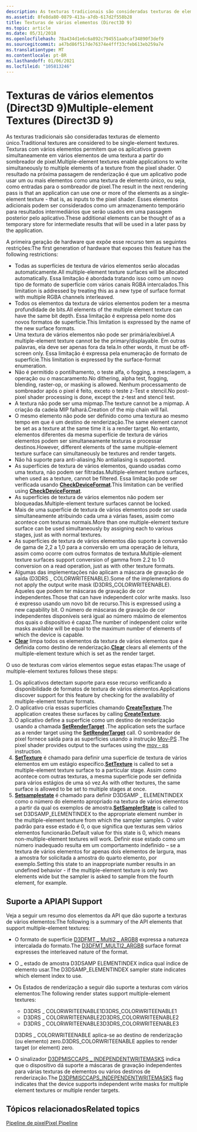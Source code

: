 ```yaml
---
description: As texturas tradicionais são consideradas texturas de elemento único.
ms.assetid: 8fe8da80-0879-413a-a7db-617d2f558b28
title: Texturas de vários elementos (Direct3D 9)
ms.topic: article
ms.date: 05/31/2018
ms.openlocfilehash: 78a434d1e6c6a892c794551aa0caf34890f3def9
ms.sourcegitcommit: a47bd86f517de76374e4fff33cfeb613eb259a7e
ms.translationtype: MT
ms.contentlocale: pt-BR
ms.lasthandoff: 01/06/2021
ms.locfileid: "105813246"
---
```

# <a name="multiple-element-textures-direct3d-9"></a><span data-ttu-id="9d737-103">Texturas de vários elementos (Direct3D 9)</span><span class="sxs-lookup"><span data-stu-id="9d737-103">Multiple-element Textures (Direct3D 9)</span></span>

<span data-ttu-id="9d737-104">As texturas tradicionais são consideradas texturas de elemento único.</span><span class="sxs-lookup"><span data-stu-id="9d737-104">Traditional textures are considered to be single-element textures.</span></span> <span data-ttu-id="9d737-105">Texturas com vários elementos permitem que os aplicativos gravem simultaneamente em vários elementos de uma textura a partir do sombreador de pixel.</span><span class="sxs-lookup"><span data-stu-id="9d737-105">Multiple-element textures enable applications to write simultaneously to multiple elements of a texture from the pixel shader.</span></span> <span data-ttu-id="9d737-106">O resultado na próxima passagem de renderização é que um aplicativo pode usar um ou mais elementos como uma textura de elemento único, ou seja, como entradas para o sombreador de pixel.</span><span class="sxs-lookup"><span data-stu-id="9d737-106">The result in the next rendering pass is that an application can use one or more of the elements as a single-element texture - that is, as inputs to the pixel shader.</span></span> <span data-ttu-id="9d737-107">Esses elementos adicionais podem ser considerados como um armazenamento temporário para resultados intermediários que serão usados em uma passagem posterior pelo aplicativo.</span><span class="sxs-lookup"><span data-stu-id="9d737-107">These additional elements can be thought of as a temporary store for intermediate results that will be used in a later pass by the application.</span></span>

<span data-ttu-id="9d737-108">A primeira geração de hardware que expõe esse recurso tem as seguintes restrições:</span><span class="sxs-lookup"><span data-stu-id="9d737-108">The first generation of hardware that exposes this feature has the following restrictions:</span></span>

-   <span data-ttu-id="9d737-109">Todas as superfícies de textura de vários elementos serão alocadas automaticamente.</span><span class="sxs-lookup"><span data-stu-id="9d737-109">All multiple-element texture surfaces will be allocated automatically.</span></span> <span data-ttu-id="9d737-110">Essa limitação é abordada tratando isso como um novo tipo de formato de superfície com vários canais RGBA intercalados.</span><span class="sxs-lookup"><span data-stu-id="9d737-110">This limitation is addressed by treating this as a new type of surface format with multiple RGBA channels interleaved.</span></span>
-   <span data-ttu-id="9d737-111">Todos os elementos da textura de vários elementos podem ter a mesma profundidade de bits.</span><span class="sxs-lookup"><span data-stu-id="9d737-111">All elements of the multiple element texture can have the same bit depth.</span></span> <span data-ttu-id="9d737-112">Essa limitação é expressa pelo nome dos novos formatos de superfície.</span><span class="sxs-lookup"><span data-stu-id="9d737-112">This limitation is expressed by the name of the new surface formats.</span></span>
-   <span data-ttu-id="9d737-113">Uma textura de vários elementos não pode ser primária/exibível.</span><span class="sxs-lookup"><span data-stu-id="9d737-113">A multiple-element texture cannot be the primary/displayable.</span></span> <span data-ttu-id="9d737-114">Em outras palavras, ela deve ser apenas fora da tela.</span><span class="sxs-lookup"><span data-stu-id="9d737-114">In other words, it must be off-screen only.</span></span> <span data-ttu-id="9d737-115">Essa limitação é expressa pela enumeração de formato de superfície.</span><span class="sxs-lookup"><span data-stu-id="9d737-115">This limitation is expressed by the surface-format enumeration.</span></span>
-   <span data-ttu-id="9d737-116">Não é permitido o pontilhamento, o teste alfa, o fogging, a mesclagem, a operação ou o mascaramento.</span><span class="sxs-lookup"><span data-stu-id="9d737-116">No dithering, alpha test, fogging, blending, raster-op, or masking is allowed.</span></span> <span data-ttu-id="9d737-117">Nenhum processamento de sombreador após o pixel é feito, exceto o teste z-Test e stencil.</span><span class="sxs-lookup"><span data-stu-id="9d737-117">No post-pixel shader processing is done, except the z-test and stencil test.</span></span>
-   <span data-ttu-id="9d737-118">A textura não pode ser uma mipmap.</span><span class="sxs-lookup"><span data-stu-id="9d737-118">The texture cannot be a mipmap.</span></span> <span data-ttu-id="9d737-119">A criação da cadeia MIP falhará.</span><span class="sxs-lookup"><span data-stu-id="9d737-119">Creation of the mip chain will fail.</span></span>
-   <span data-ttu-id="9d737-120">O mesmo elemento não pode ser definido como uma textura ao mesmo tempo em que é um destino de renderização.</span><span class="sxs-lookup"><span data-stu-id="9d737-120">The same element cannot be set as a texture at the same time it is a render target.</span></span> <span data-ttu-id="9d737-121">No entanto, elementos diferentes da mesma superfície de textura de vários elementos podem ser simultaneamente texturas e processar destinos.</span><span class="sxs-lookup"><span data-stu-id="9d737-121">However, different elements of the same multiple-element texture surface can simultaneously be textures and render targets.</span></span>
-   <span data-ttu-id="9d737-122">Não há suporte para anti-aliasing.</span><span class="sxs-lookup"><span data-stu-id="9d737-122">No antialiasing is supported.</span></span>
-   <span data-ttu-id="9d737-123">As superfícies de textura de vários elementos, quando usadas como uma textura, não podem ser filtradas.</span><span class="sxs-lookup"><span data-stu-id="9d737-123">Multiple-element texture surfaces, when used as a texture, cannot be filtered.</span></span> <span data-ttu-id="9d737-124">Essa limitação pode ser verificada usando [**CheckDeviceFormat**](/windows/win32/api/d3d9/nf-d3d9-idirect3d9-checkdeviceformat).</span><span class="sxs-lookup"><span data-stu-id="9d737-124">This limitation can be verified using [**CheckDeviceFormat**](/windows/win32/api/d3d9/nf-d3d9-idirect3d9-checkdeviceformat).</span></span>
-   <span data-ttu-id="9d737-125">As superfícies de textura de vários elementos não podem ser bloqueadas.</span><span class="sxs-lookup"><span data-stu-id="9d737-125">Multiple-element texture surfaces cannot be locked.</span></span>
-   <span data-ttu-id="9d737-126">Mais de uma superfície de textura de vários elementos pode ser usada simultaneamente atribuindo cada uma a várias fases, assim como acontece com texturas normais.</span><span class="sxs-lookup"><span data-stu-id="9d737-126">More than one multiple-element texture surface can be used simultaneously by assigning each to various stages, just as with normal textures.</span></span>
-   <span data-ttu-id="9d737-127">As superfícies de textura de vários elementos dão suporte à conversão de gama de 2,2 a 1,0 para a conversão em uma operação de leitura, assim como ocorre com outros formatos de textura.</span><span class="sxs-lookup"><span data-stu-id="9d737-127">Multiple-element texture surfaces support conversion of gamma from 2.2 to 1.0 conversion on a read operation, just as with other texture formats.</span></span>
-   <span data-ttu-id="9d737-128">Algumas das implementações não aplicam a máscara de gravação de saída (D3DRS \_ COLORWRITEENABLE).</span><span class="sxs-lookup"><span data-stu-id="9d737-128">Some of the implementations do not apply the output write mask (D3DRS\_COLORWRITEENABLE).</span></span> <span data-ttu-id="9d737-129">Aqueles que podem ter máscaras de gravação de cor independentes.</span><span class="sxs-lookup"><span data-stu-id="9d737-129">Those that can have independent color write masks.</span></span> <span data-ttu-id="9d737-130">Isso é expresso usando um novo bit de recurso.</span><span class="sxs-lookup"><span data-stu-id="9d737-130">This is expressed using a new capability bit.</span></span> <span data-ttu-id="9d737-131">O número de máscaras de gravação de cor independentes disponíveis será igual ao número máximo de elementos dos quais o dispositivo é capaz.</span><span class="sxs-lookup"><span data-stu-id="9d737-131">The number of independent color write masks available will be equal to the maximum number of elements of which the device is capable.</span></span>
-   <span data-ttu-id="9d737-132">[**Clear**](/windows/win32/api/d3d9helper/nf-d3d9helper-idirect3ddevice9-clear) limpa todos os elementos da textura de vários elementos que é definida como destino de renderização.</span><span class="sxs-lookup"><span data-stu-id="9d737-132">[**Clear**](/windows/win32/api/d3d9helper/nf-d3d9helper-idirect3ddevice9-clear) clears all elements of the multiple-element texture which is set as the render target.</span></span>

<span data-ttu-id="9d737-133">O uso de texturas com vários elementos segue estas etapas:</span><span class="sxs-lookup"><span data-stu-id="9d737-133">The usage of multiple-element textures follows these steps:</span></span>

1.  <span data-ttu-id="9d737-134">Os aplicativos detectam suporte para esse recurso verificando a disponibilidade de formatos de textura de vários elementos.</span><span class="sxs-lookup"><span data-stu-id="9d737-134">Applications discover support for this feature by checking for the availability of multiple-element texture formats.</span></span>
2.  <span data-ttu-id="9d737-135">O aplicativo cria essas superfícies chamando [**CreateTexture**](/windows/win32/api/d3d9helper/nf-d3d9helper-idirect3ddevice9-createtexture).</span><span class="sxs-lookup"><span data-stu-id="9d737-135">The application creates these surfaces by calling [**CreateTexture**](/windows/win32/api/d3d9helper/nf-d3d9helper-idirect3ddevice9-createtexture).</span></span>
3.  <span data-ttu-id="9d737-136">O aplicativo define a superfície como um destino de renderização usando a chamada [**SetRenderTarget**](/windows/desktop/api) .</span><span class="sxs-lookup"><span data-stu-id="9d737-136">The application sets the surface as a render target using the [**SetRenderTarget**](/windows/desktop/api) call.</span></span> <span data-ttu-id="9d737-137">O sombreador de pixel fornece saída para as superfícies usando a instrução [Mov-PS](../direct3dhlsl/mov---ps.md) .</span><span class="sxs-lookup"><span data-stu-id="9d737-137">The pixel shader provides output to the surfaces using the [mov - ps](../direct3dhlsl/mov---ps.md) instruction.</span></span>
4.  <span data-ttu-id="9d737-138">[**SetTexture**](/windows/win32/api/d3d9helper/nf-d3d9helper-idirect3ddevice9-settexture) é chamado para definir uma superfície de textura de vários elementos em um estágio específico.</span><span class="sxs-lookup"><span data-stu-id="9d737-138">[**SetTexture**](/windows/win32/api/d3d9helper/nf-d3d9helper-idirect3ddevice9-settexture) is called to set a multiple-element texture surface to a particular stage.</span></span> <span data-ttu-id="9d737-139">Assim como acontece com outras texturas, a mesma superfície pode ser definida para vários estágios de uma só vez.</span><span class="sxs-lookup"><span data-stu-id="9d737-139">As with other textures, the same surface is allowed to be set to multiple stages at once.</span></span>
5.  <span data-ttu-id="9d737-140">[**Setsamplestate**](/windows/win32/api/d3d9helper/nf-d3d9helper-idirect3ddevice9-setsamplerstate) é chamado para definir D3DSAMP \_ ELEMENTINDEX como o número do elemento apropriado na textura de vários elementos a partir da qual os exemplos de amostra.</span><span class="sxs-lookup"><span data-stu-id="9d737-140">[**SetSamplerState**](/windows/win32/api/d3d9helper/nf-d3d9helper-idirect3ddevice9-setsamplerstate) is called to set D3DSAMP\_ELEMENTINDEX to the appropriate element number in the multiple-element texture from which the sampler samples.</span></span> <span data-ttu-id="9d737-141">O valor padrão para esse estado é 0, o que significa que texturas sem vários elementos funcionarão.</span><span class="sxs-lookup"><span data-stu-id="9d737-141">Default value for this state is 0, which means non-multiple-element textures will work.</span></span> <span data-ttu-id="9d737-142">Definir esse estado como um número inadequado resulta em um comportamento indefinido – se a textura de vários elementos for apenas dois elementos de largura, mas a amostra for solicitada a amostra do quarto elemento, por exemplo.</span><span class="sxs-lookup"><span data-stu-id="9d737-142">Setting this state to an inappropriate number results in an undefined behavior - if the multiple-element texture is only two elements wide but the sampler is asked to sample from the fourth element, for example.</span></span>

## <a name="api-support"></a><span data-ttu-id="9d737-143">Suporte a API</span><span class="sxs-lookup"><span data-stu-id="9d737-143">API Support</span></span>

<span data-ttu-id="9d737-144">Veja a seguir um resumo dos elementos da API que dão suporte a texturas de vários elementos:</span><span class="sxs-lookup"><span data-stu-id="9d737-144">The following is a summary of the API elements that support multiple-element textures:</span></span>

-   <span data-ttu-id="9d737-145">O formato de superfície [D3DFMT \_ Multi2 \_ ARGB8](d3dformat.md) expressa a natureza intercalada do formato.</span><span class="sxs-lookup"><span data-stu-id="9d737-145">The [D3DFMT\_MULTI2\_ARGB8](d3dformat.md) surface format expresses the interleaved nature of the format.</span></span>
-   <span data-ttu-id="9d737-146">O \_ estado de amostra D3DSAMP ELEMENTINDEX indica qual índice de elemento usar.</span><span class="sxs-lookup"><span data-stu-id="9d737-146">The D3DSAMP\_ELEMENTINDEX sampler state indicates which element index to use.</span></span>
-   <span data-ttu-id="9d737-147">Os Estados de renderização a seguir dão suporte a texturas com vários elementos:</span><span class="sxs-lookup"><span data-stu-id="9d737-147">The following render states support multiple-element textures:</span></span>

    -   <span data-ttu-id="9d737-148">D3DRS \_ COLORWRITEENABLE1</span><span class="sxs-lookup"><span data-stu-id="9d737-148">D3DRS\_COLORWRITEENABLE1</span></span>
    -   <span data-ttu-id="9d737-149">D3DRS \_ COLORWRITEENABLE2</span><span class="sxs-lookup"><span data-stu-id="9d737-149">D3DRS\_COLORWRITEENABLE2</span></span>
    -   <span data-ttu-id="9d737-150">D3DRS \_ COLORWRITEENABLE3</span><span class="sxs-lookup"><span data-stu-id="9d737-150">D3DRS\_COLORWRITEENABLE3</span></span>

    <span data-ttu-id="9d737-151">D3DRS \_ COLORWRITEENABLE aplica-se ao destino de renderização (ou elemento) zero.</span><span class="sxs-lookup"><span data-stu-id="9d737-151">D3DRS\_COLORWRITEENABLE applies to render target (or element) zero.</span></span>

-   <span data-ttu-id="9d737-152">O sinalizador [D3DPMISCCAPS \_ INDEPENDENTWRITEMASKS](d3dpmisccaps.md) indica que o dispositivo dá suporte a máscaras de gravação independentes para várias texturas de elementos ou vários destinos de renderização.</span><span class="sxs-lookup"><span data-stu-id="9d737-152">The [D3DPMISCCAPS\_INDEPENDENTWRITEMASKS](d3dpmisccaps.md) flag indicates that the device supports independent write masks for multiple element textures or multiple render targets.</span></span>

## <a name="related-topics"></a><span data-ttu-id="9d737-153">Tópicos relacionados</span><span class="sxs-lookup"><span data-stu-id="9d737-153">Related topics</span></span>

<dl> <dt>

[<span data-ttu-id="9d737-154">Pipeline de pixel</span><span class="sxs-lookup"><span data-stu-id="9d737-154">Pixel Pipeline</span></span>](pixel-pipeline.md)
</dt> </dl>

 

 
